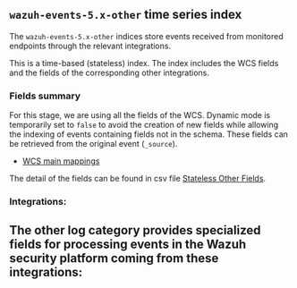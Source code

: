 ## `wazuh-events-5.x-other` time series index

The `wazuh-events-5.x-other` indices store events received from monitored endpoints through the relevant integrations.

This is a time-based (stateless) index. The index includes the WCS fields and the fields of the corresponding other integrations.

### Fields summary

For this stage, we are using all the fields of the WCS. Dynamic mode is temporarily set to `false` to avoid the creation of new fields while allowing the indexing of events containing fields not in the schema. These fields can be retrieved from the original event (`_source`).

- [WCS main mappings](../../stateless/docs/fields.csv)

The detail of the fields can be found in csv file [Stateless Other Fields](fields.csv).

### Integrations:

The **other** log category provides specialized fields for processing events in the Wazuh security platform coming from these integrations:
- 
